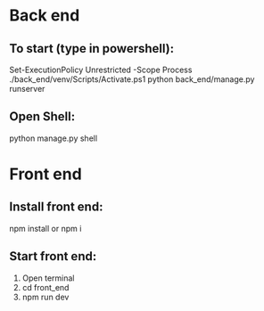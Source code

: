 # Back end

## To start (type in powershell):

Set-ExecutionPolicy Unrestricted -Scope Process
.\/back_end/venv/Scripts/Activate.ps1
python back_end/manage.py runserver

## Open Shell:

python manage.py shell

# Front end

## Install front end:

npm install or npm i

## Start front end:

1. Open terminal
2. cd front_end
3. npm run dev
